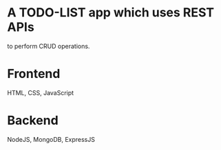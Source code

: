 # A TODO-LIST app which uses REST APIs 
to perform CRUD operations.

# Frontend
HTML, CSS, JavaScript

# Backend
NodeJS, MongoDB, ExpressJS